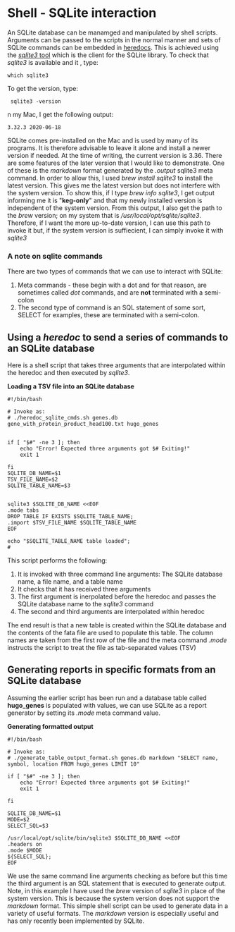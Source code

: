 # Shell - SQLite interaction

An SQLite database can be manamged and manipulated by shell scripts. Arguments can be passed to the scripts in the normal manner
and sets of SQLite commands can be embedded in [heredocs](https://en.wikipedia.org/wiki/Here_document#Unix_shells).
This is achieved using the [_sqlite3_ tool](https://zetcode.com/db/sqlite/tool/) which is the client for the SQLite library.
To check that _sqlite3_ is available and it , type:

```{console}
which sqlite3
```

To get the version, type:

```{console}
 sqlite3 -version
```

n my Mac, I get the following output:

```{console}
3.32.3 2020-06-18
```

SQLite comes pre-installed on the Mac and is used by many of its programs. It is therefore advisable to leave it alone and install a newer version if needed.
At the time of writing, the current version is 3.36. There are some features of the later version that I would like to demonstrate.
One of these is the _markdown_ format generated by the _.output_ sqlite3 meta command. In order to allow this, I used _brew install sqlite3_ to
install the latest version. This gives me the latest version but does not interfere with the system version. To show this, if I type _brew info sqlite3_,
I get output informing me it is "__keg-only__" and that my newly installed version is independent of the system version. From this output, I also get the path to
the _brew_ version; on my system that is _/usr/local/opt/sqlite/sqlite3_. Therefore, if I want the more up-to-date version, I can use this path to invoke it but, if
the system version is suffiecient, I can simply invoke it with _sqlite3_


### A note on sqlite commands

There are two types of commands that we can use to interact with SQLite:

1. Meta commands - these begin with a dot and for that reason, are sometimes called _dot_ commands, and are __not__ terminated with a semi-colon
2. The second type of command is an SQL statement of some sort, SELECT for examples, these are terminated with a semi-colon.

## Using a _heredoc_ to send a series of commands to an SQLite database

Here is a shell script that takes three arguments that are interpolated within the heredoc and then executed by _sqlite3_.

__Loading a TSV file into an SQLite database__

```{console}
#!/bin/bash

# Invoke as:
# ./heredoc_sqlite_cmds.sh genes.db gene_with_protein_product_head100.txt hugo_genes


if [ "$#" -ne 3 ]; then
    echo "Error! Expected three arguments got $# Exiting!"
    exit 1

fi
SQLITE_DB_NAME=$1
TSV_FILE_NAME=$2
SQLITE_TABLE_NAME=$3


sqlite3 $SQLITE_DB_NAME <<EOF
.mode tabs
DROP TABLE IF EXISTS $SQLITE_TABLE_NAME;
.import $TSV_FILE_NAME $SQLITE_TABLE_NAME
EOF

echo "$SQLITE_TABLE_NAME table loaded";
#
```

This script performs the following:

1. It is invoked with three command line arguments: The SQLite database name, a file name, and a table name
2. It checks that it has received three arguments
3. The first argument is inerpolated before the heredoc and passes the SQLite database name to the _sqlite3_ command
4. The second and third arguments are interpolated within heredoc

The end result is that a new table is created within the SQLite database and the contents of the fata file are used to populate this table.
The column names are taken from the first row of the file and the meta command _.mode_ instructs the script to treat the file as tab-separated values (TSV)


## Generating reports in specific formats from an SQLite database

Assuming the earlier script has been run and a database table called __hugo_genes__ is populated with values, we can use SQLite as a report generator
by setting its _.mode_ meta command value. 

__Generating formatted output__

```{sh}
#!/bin/bash

# Invoke as:
# ./generate_table_output_format.sh genes.db markdown "SELECT name, symbol, location FROM hugo_genes LIMIT 10"

if [ "$#" -ne 3 ]; then
    echo "Error! Expected three arguments got $# Exiting!"
    exit 1

fi

SQLITE_DB_NAME=$1
MODE=$2
SELECT_SQL=$3

/usr/local/opt/sqlite/bin/sqlite3 $SQLITE_DB_NAME <<EOF
.headers on
.mode $MODE
${SELECT_SQL};
EOF
```

We use the same command line arguments checking as before but this time the third argument is an SQL statement that is executed to generate output.
Note, in this example I have used the _brew_ version of _sqlite3_ in place of the system version. This is because the system version does not support
the _markdown_ format. This simple shell script can be used to generate data in a variety of useful formats. The _markdown_ version is especially useful
and has only recently been implemented by SQLite. 

